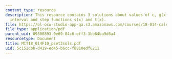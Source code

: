 ```yaml
---
content_type: resource
description: This resource contains 3 solutions about values of c, g(x)= x over the
  interval and step functions s(x) and t(x).
file: https://ol-ocw-studio-app-qa.s3.amazonaws.com/courses/18-014-calculus-with-theory-fall-2010/5c152dbbd419ed45b6ccf8810edf6211_MIT18_014F10_pset3sols.pdf
file_type: application/pdf
parent_uid: 09800893-0e69-84c6-eff3-3bb84ba9d6a4
resourcetype: Document
title: MIT18_014F10_pset3sols.pdf
uid: 5c152dbb-d419-ed45-b6cc-f8810edf6211
---
```

